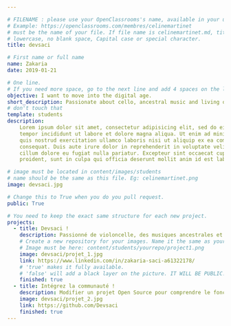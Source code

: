 ```yaml
---

# FILENAME : please use your OpenClassrooms's name, available in your url.
# Example: https://openclassrooms.com/membres/celinemartinet
# must be the name of your file. If file name is celinemartinet.md, title is celinemartinet.
# lowercase, no blank space, Capital case or special character.
title: devsaci

# First name or full name
name: Zakaria
date: 2019-01-21 

# One line.
# If you need more space, go to the next line and add 4 spaces on the left, as in 'description'.
objective: I want to move into the digital age.
short_description: Passionate about cello, ancestral music and living or dead nature.
# don't touch that
template: students
description:
    Lorem ipsum dolor sit amet, consectetur adipisicing elit, sed do eiusmod
    tempor incididunt ut labore et dolore magna aliqua. Ut enim ad minim veniam,
    quis nostrud exercitation ullamco laboris nisi ut aliquip ex ea commodo
    consequat. Duis aute irure dolor in reprehenderit in voluptate velit esse
    cillum dolore eu fugiat nulla pariatur. Excepteur sint occaecat cupidatat non
    proident, sunt in culpa qui officia deserunt mollit anim id est laborum.

# image must be located in content/images/students
# name should be the same as this file. Eg: celinemartinet.png
image: devsaci.jpg

# Change this to True when you do you pull request.
public: True

# You need to keep the exact same structure for each new project.
projects:
  - title: Devsaci !
    description: Passionné de violoncelle, des musiques ancestrales et de nature vivante.
    # Create a new repository for your images. Name it the same as your nickname and profile picture.
    # Image must be here: content/students/yourrepo/project1.png
    image: devsaci/projet_1.jpg
    link: https://www.linkedin.com/in/zakaria-saci-a61322178/
    # 'true' makes it fully available.
    # 'false' will add a black layer on the picture. IT WILL BE PUBLIC!
    finished: true
  - title: Intégrez la communauté !
    description: Modifier un projet Open Source pour comprendre le fonctionnement de Git, de Github et des pull requests. 
    image: devsaci/projet_2.jpg
    link: https://github.com/Devsaci
    finished: true
---
```

